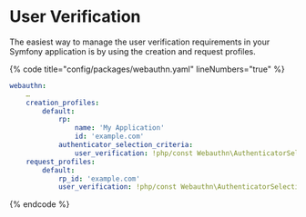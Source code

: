 # User Verification

The easiest way to manage the user verification requirements in your Symfony application is by using the creation and request profiles.

{% code title="config/packages/webauthn.yaml" lineNumbers="true" %}
```yaml
webauthn:
    …
    creation_profiles:
        default:
            rp:
                name: 'My Application'
                id: 'example.com'
            authenticator_selection_criteria:
                user_verification: !php/const Webauthn\AuthenticatorSelectionCriteria::USER_VERIFICATION_REQUIREMENT_PREFERRED
    request_profiles:
        default:
            rp_id: 'example.com'
            user_verification: !php/const Webauthn\AuthenticatorSelectionCriteria::USER_VERIFICATION_REQUIREMENT_PREFERRED
```
{% endcode %}
